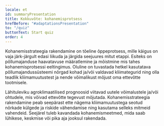 ```yaml
---
locale: et
id: summaryPresentation
title: Kokkuvõte: kohanemisprotsess
hrefBefore: "#adaptationsPresentation"
to: "/quiz"
buttonText: Start quiz
order: 4
---
```


Kohanemisstrateegia rakendamine on tõeline õppeprotsess, mille käigus on vaja järk-järgult edasi liikuda ja järgida seejuures mitut etappi. Esiteks on põllumajanduse haavatavuse määratlemine ja mõistmine mis tahes kohanemisprotsessi eeltingimus. Oluline on tuvastada hetkel kasutatava põllumajandussüsteemi nõrgad kohad ja/või valdavad kliimategurid ning olla teadlik kliimamuutustest ja nende võimalikust mõjust oma ettevõtte tootmisele.

Lähituleviku agroklimaatilised prognoosid viitavad uutele võimalustele ja/või ohtudele, mis võivad ettevõtte tegevust mõjutada. Kohanemisstrateegia rakendamine peab seepärast ette nägema kliimamuutustega seotud nõrkade külgede ja riskide vähendamise ning kasutama selleks mitmeid vahendeid. Seejärel tuleb kavandada kohanemismeetmed, mida saab lühikese, keskmise või pika aja jooksul rakendada.

<roadmap style="text-align: center;" />
